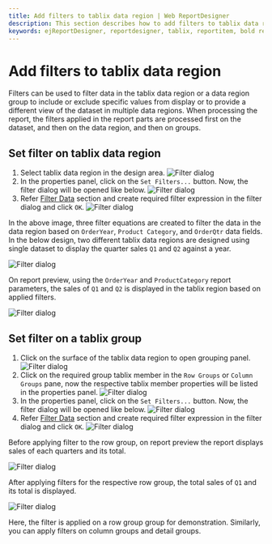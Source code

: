 ```yaml
---
title: Add filters to tablix data region | Web ReportDesigner
description: This section describes how to add filters to tablix data regions and group in the Bold Report Designer
keywords: ejReportDesigner, reportdesigner, tablix, reportitem, bold reports, documentation, help, ej, user guide, demo, samples, bold reports, bold reporting, filters
---
```


# Add filters to tablix data region

Filters can be used to filter data in the tablix data region or a data region group to include or exclude specific values from display or to provide a different view of the dataset in multiple data regions. When processing the report, the filters applied in the report parts are processed first on the dataset, and then on the data region, and then on groups.

## Set filter on tablix data region

1. Select tablix data region in the design area.
![Filter dialog](/static/assets/on-premise/images/report-designer/report-items/add-filter-to-tablix-data-region/select-data-region.png)
2. In the properties panel, click on the `Set Filters...` button. Now, the filter dialog will be opened like below.
![Filter dialog](/static/assets/on-premise/images/report-designer/report-items/tablix/filters-dialog.png)
3. Refer [Filter Data](./../../../compose-report/filter-data/) section and create required filter expression in the filter dialog and click `OK`.
![Filter dialog](/static/assets/on-premise/images/report-designer/report-items/add-filter-to-tablix-data-region/create-filter-expressions.png)

In the above image, three filter equations are created to filter the data in the data region based on `OrderYear`, `Product Category`, and `OrderQtr` data fields. In the below design, two different tablix data regions are designed using single dataset to display the quarter sales `Q1` and `Q2` against a year.

![Filter dialog](/static/assets/on-premise/images/report-designer/report-items/add-filter-to-tablix-data-region/report-design-view.png)

On report preview, using the `OrderYear` and `ProductCategory` report parameters, the sales of `Q1` and `Q2` is displayed in the tablix region based on applied filters.

![Filter dialog](/static/assets/on-premise/images/report-designer/report-items/add-filter-to-tablix-data-region/report-preview.png)

## Set filter on a tablix group

1. Click on the surface of the tablix data region to open grouping panel.
![Filter dialog](/static/assets/on-premise/images/report-designer/report-items/add-filter-to-tablix-data-region/enable-grouping-panel.png)
2. Click on the required group tablix member in the `Row Groups` or `Column Groups` pane, now the respective tablix member properties will be listed in the properties panel.
![Filter dialog](/static/assets/on-premise/images/report-designer/report-items/add-filter-to-tablix-data-region/open-member-properties.png)
3. In the properties panel, click on the `Set Filters...` button. Now, the filter dialog will be opened like below.
![Filter dialog](/static/assets/on-premise/images/report-designer/report-items/tablix/filters-dialog.png)
4. Refer [Filter Data](./../../../compose-report/filter-data/) section and create required filter expression in the filter dialog and click `OK`.
![Filter dialog](/static/assets/on-premise/images/report-designer/report-items/add-filter-to-tablix-data-region/filter-equation-for-group.png)

Before applying filter to the row group, on report preview the report displays sales of each quarters and its total.

![Filter dialog](/static/assets/on-premise/images/report-designer/report-items/add-filter-to-tablix-data-region/before-applying-filter-report-preview.png)

After applying filters for the respective row group, the total sales of `Q1` and its total is displayed.

![Filter dialog](/static/assets/on-premise/images/report-designer/report-items/add-filter-to-tablix-data-region/after-applying-filter-report-preview.png)

Here, the filter is applied on a row group group for demonstration. Similarly, you can apply filters on column groups and detail groups.